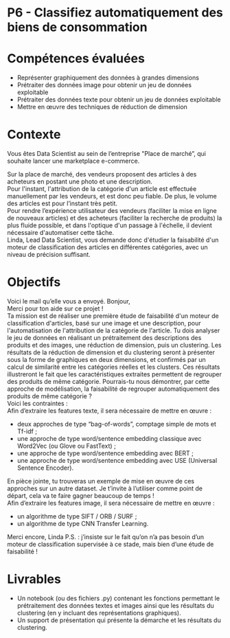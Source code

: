 # P6 - Classifiez automatiquement des biens de consommation

# Compétences évaluées
- Représenter graphiquement des données à grandes dimensions
- Prétraiter des données image pour obtenir un jeu de données exploitable
- Prétraiter des données texte pour obtenir un jeu de données exploitable
- Mettre en œuvre des techniques de réduction de dimension

# Contexte
Vous êtes Data Scientist au sein de l’entreprise "Place de marché”, qui souhaite lancer une marketplace e-commerce. 

Sur la place de marché, des vendeurs proposent des articles à des acheteurs en postant une photo et une description.  
Pour l'instant, l'attribution de la catégorie d'un article est effectuée manuellement par les vendeurs, et est donc peu fiable. De plus, le volume des articles est pour l’instant très petit.  
Pour rendre l’expérience utilisateur des vendeurs (faciliter la mise en ligne de nouveaux articles) et des acheteurs (faciliter la recherche de produits) la plus fluide possible, et dans l'optique d'un passage à l'échelle, il devient nécessaire d'automatiser cette tâche.  
Linda, Lead Data Scientist, vous demande donc d'étudier la faisabilité d'un moteur de classification des articles en différentes catégories, avec un niveau de précision suffisant.  

# Objectifs
Voici le mail qu’elle vous a envoyé. 
Bonjour,  
Merci pour ton aide sur ce projet !  
Ta mission est de réaliser une première étude de faisabilité d'un moteur de classification d'articles, basé sur une image et une description, pour l'automatisation de l'attribution de la catégorie de l'article. 
Tu dois analyser le jeu de données en réalisant un prétraitement des descriptions des produits et des images, une réduction de dimension, puis un clustering. Les résultats de la réduction de dimension et du clustering seront à présenter sous la forme de graphiques en deux dimensions, et confirmés par un calcul de similarité entre les catégories réelles et les clusters. Ces résultats illustreront le fait que les caractéristiques extraites permettent de regrouper des produits de même catégorie. 
Pourrais-tu nous démontrer, par cette approche de modélisation, la faisabilité de regrouper automatiquement des produits de même catégorie ?  
Voici les contraintes :   
Afin d’extraire les features texte, il sera nécessaire de mettre en œuvre :   
- deux approches de type “bag-of-words”, comptage simple de mots et Tf-idf ;
- une approche de type word/sentence embedding classique avec Word2Vec (ou Glove ou FastText) ;
- une approche de type word/sentence embedding avec BERT ;
- une approche de type word/sentence embedding avec USE (Universal Sentence Encoder). 
 
En pièce jointe, tu trouveras un exemple de mise en œuvre de ces approches sur un autre dataset. Je t’invite à l’utiliser comme point de départ, cela va te faire gagner beaucoup de temps !  
Afin d’extraire les features image, il sera nécessaire de mettre en œuvre :  
- un algorithme de type SIFT / ORB / SURF ;
- un algorithme de type CNN Transfer Learning. 

Merci encore, 
Linda
P.S. : j’insiste sur le fait qu’on n’a pas besoin d’un moteur de classification supervisée à ce stade, mais bien d’une étude de faisabilité !


# Livrables
- Un notebook (ou des fichiers .py) contenant les fonctions permettant le prétraitement des données textes et images ainsi que les résultats du clustering (en y incluant des représentations graphiques).
- Un support de présentation qui présente la démarche et les résultats du clustering.
